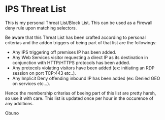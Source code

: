 # IPS Threat List

This is my personal Threat List/Block List.
This can be used as a Firewall deny rule upon matching selectors.

Be aware that this Threat List has been crafted according to personal criterias and the addon triggers of being part of that list are the followings:

- Any IPS triggering off premises IP has been added.
- Any Web Services visitor requesting a direct IP as its destination in conjunction with HTTP/HTTPS protocols has been added.
- Any protocols violating visitors have been added (ex: initiating an RDP session on port TCP:443 etc..).
- Any Implicit Deny offending inbound IP has been added (ex: Denied GEO on services etc...).

Hence the membership criterias of beeing part of this list are pretty harsh, so use it with care.
This list is updated once per hour in the occurence of any additions.

Obuno

